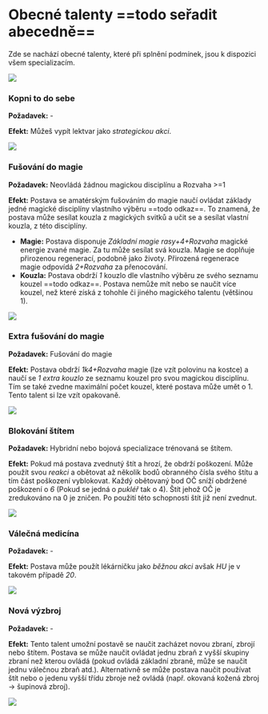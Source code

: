 # Obecné talenty ==todo seřadit abecedně==

Zde se nachází obecné talenty, které při splnění podmínek, jsou k dispozici všem specializacím.

<img src="/assets/sep_line.png"/>

### Kopni to do sebe

**Požadavek:** -

**Efekt:** Můžeš vypít lektvar jako *strategickou akci*.

<img src="/assets/sep_line.png"/>

### Fušování do magie

**Požadavek:** Neovládá žádnou magickou disciplínu a Rozvaha >=1

**Efekt:** Postava se amatérským fušováním do magie naučí ovládat základy jedné magické disciplíny vlastního výběru ==todo odkaz==. To znamená, že postava může sesílat kouzla z magických svitků a učit se a sesílat vlastní kouzla, z této disciplíny.

- **Magie:** Postava disponuje *Základní magie rasy+4+Rozvaha* magické energie zvané magie. Za tu může sesílat svá kouzla. Magie se doplňuje přirozenou regenerací, podobně jako životy. Přirozená regenerace magie odpovídá *2+Rozvaha* za přenocování.
- **Kouzla:** Postava obdrží *1* kouzlo dle vlastního výběru ze svého seznamu kouzel ==todo odkaz==. Postava nemůže mít nebo se naučit více kouzel, než které získá z tohohle či jiného magického talentu (většinou 1).

<img src="/assets/sep_line.png"/>

### Extra fušování do magie

**Požadavek:** Fušování do magie

**Efekt:** Postava obdrží *1k4+Rozvaha* magie (lze vzít polovinu na kostce) a naučí se *1 extra kouzlo* ze seznamu kouzel pro svou magickou disciplínu. Tím se také zvedne maximální počet kouzel, které postava může umět o 1. Tento talent si lze vzít opakovaně.

<img src="/assets/sep_line.png"/>

### Blokování štítem

**Požadavek:** Hybridní nebo bojová specializace trénovaná se štítem.

**Efekt:** Pokud má postava zvednutý štít a hrozí, že obdrží poškození. Může použít svou *reakci* a obětovat až několik bodů obranného čísla svého štítu a tím část poškození vyblokovat. Každý obětovaný bod OČ sníží obdržené poškození o *6* (Pokud se jedná o *pukléř* tak o 4). Štít jehož OČ je zredukováno na 0 je zničen. Po použití této schopnosti štít již není zvednut.

<img src="/assets/sep_line.png"/>

### Válečná medicína

**Požadavek:** -

**Efekt:** Postava může použít lékárničku jako *běžnou akci* avšak *HU* je v takovém případě *20*.

<img src="/assets/sep_line.png"/>

### Nová výzbroj

**Požadavek:** -

**Efekt:** Tento talent umožní postavě se naučit zacházet novou zbraní, zbrojí nebo štítem. Postava se může naučit ovládat jednu zbraň z vyšší skupiny zbraní než kterou ovládá (pokud ovládá základní zbraně, může se naučit jednu válečnou zbraň atd.). Alternativně se může postava naučit používat štít nebo o jedenu vyšší třídu zbroje než ovládá (např. okovaná kožená zbroj -> šupinová zbroj).

<img src="/assets/sep_line.png"/>